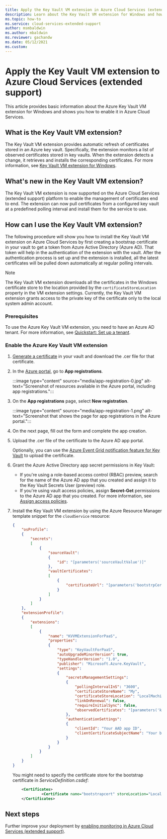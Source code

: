 ```yaml
---
title: Apply the Key Vault VM extension in Azure Cloud Services (extended support) 
description: Learn about the Key Vault VM extension for Windows and how to enable it in Azure Cloud Services.
ms.topic: how-to
ms.service: cloud-services-extended-support
author: msmbaldwin
ms.author: mbaldwin
ms.reviewer: gachandw
ms.date: 05/12/2021
ms.custom: 
---
```


# Apply the Key Vault VM extension to Azure Cloud Services (extended support)

This article provides basic information about the Azure Key Vault VM extension for Windows and shows you how to enable it in Azure Cloud Services.

## What is the Key Vault VM extension?
The Key Vault VM extension provides automatic refresh of certificates stored in an Azure key vault. Specifically, the extension monitors a list of observed certificates stored in key vaults. When the extension detects a change, it retrieves and installs the corresponding certificates. For more information, see [Key Vault VM extension for Windows](../virtual-machines/extensions/key-vault-windows.md).

## What's new in the Key Vault VM extension?
The Key Vault VM extension is now supported on the Azure Cloud Services (extended support) platform to enable the management of certificates end to end. The extension can now pull certificates from a configured key vault at a predefined polling interval and install them for the service to use. 

## How can I use the Key Vault VM extension?
The following procedure will show you how to install the Key Vault VM extension on Azure Cloud Services by first creating a bootstrap certificate in your vault to get a token from Azure Active Directory (Azure AD). That token will help in the authentication of the extension with the vault. After the authentication process is set up and the extension is installed, all the latest certificates will be pulled down automatically at regular polling intervals. 

> [!NOTE]
> The Key Vault VM extension downloads all the certificates in the Windows certificate store to the location provided by the `certificateStoreLocation` property in the VM extension settings. Currently, the Key Vault VM extension grants access to the private key of the certificate only to the local system admin account. 


### Prerequisites 
To use the Azure Key Vault VM extension, you need to have an Azure AD tenant. For more information, see [Quickstart: Set up a tenant](../active-directory/develop/quickstart-create-new-tenant.md).

### Enable the Azure Key Vault VM extension

1. [Generate a certificate](../key-vault/certificates/create-certificate-signing-request.md) in your vault and download the .cer file for that certificate.

2. In the [Azure portal](https://portal.azure.com), go to **App registrations**.
    
    :::image type="content" source="media/app-registration-0.jpg" alt-text="Screenshot of resources available in the Azure portal, including app registrations.":::
    

3. On the **App registrations** page, select **New registration**.
    
    :::image type="content" source="media/app-registration-1.png" alt-text="Screenshot that shows the page for app registrations in the Azure portal.":::

4. On the next page, fill out the form and complete the app creation.

5. Upload the .cer file of the certificate to the Azure AD app portal.

   Optionally, you can use the [Azure Event Grid notification feature for Key Vault](https://azure.microsoft.com/updates/azure-key-vault-event-grid-integration-is-now-available/) to upload the certificate.  

6. Grant the Azure Active Directory app secret permissions in Key Vault:
   
    - If you're using a role-based access control (RBAC) preview, search for the name of the Azure AD app that you created and assign it to the Key Vault Secrets User (preview) role.
    - If you're using vault access policies, assign **Secret-Get** permissions to the Azure AD app that you created. For more information, see [Assign access policies](../key-vault/general/assign-access-policy-portal.md).

7. Install the Key Vault VM extension by using the Azure Resource Manager template snippet for the `cloudService` resource:

    ```json
    {
        "osProfile":
        {
            "secrets":
            [
                {
                    "sourceVault":
                    {
                        "id": "[parameters('sourceVaultValue')]"
                    },
                    "vaultCertificates":
                    [
                        {
                            "certificateUrl": "[parameters('bootstrpCertificateUrlValue')]"
                        }
                    ]
                }
            ]
        },
        "extensionProfile":
        {
            "extensions":
            [
                {
                    "name": "KVVMExtensionForPaaS",
                    "properties":
                    {
                        "type": "KeyVaultForPaaS",
                        "autoUpgradeMinorVersion": true,
                        "typeHandlerVersion": "1.0",
                        "publisher": "Microsoft.Azure.KeyVault",
                        "settings":
                        {
                            "secretsManagementSettings":
                            {
                                "pollingIntervalInS": "3600",
                                "certificateStoreName": "My",
                                "certificateStoreLocation": "LocalMachine",
                                "linkOnRenewal": false,
                                "requireInitialSync": false,
                                "observedCertificates": "[parameters('keyVaultObservedCertificates']"
                            },
                            "authenticationSettings":
                            {
                                "clientId": "Your AAD app ID",
                                "clientCertificateSubjectName": "Your boot strap certificate subject name [Do not include the 'CN=' in the subject name]"
                            }
                        }
                    }
                }
            ]
        }
    }
    ```
    You might need to specify the certificate store for the bootstrap certificate in *ServiceDefinition.csdef*:
    
    ```xml
        <Certificates>
                 <Certificate name="bootstrapcert" storeLocation="LocalMachine" storeName="My" />
        </Certificates> 
    ```

## Next steps
Further improve your deployment by [enabling monitoring in Azure Cloud Services (extended support)](enable-alerts.md).
